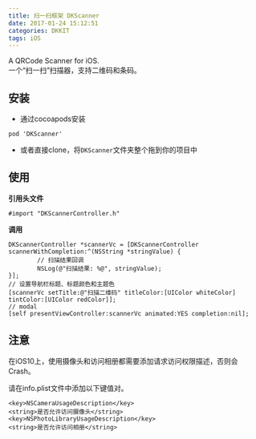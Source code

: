 ```yaml
---
title: 扫一扫框架 DKScanner
date: 2017-01-24 15:12:51
categories: DKKIT
tags: iOS
---
```


<p>
A QRCode Scanner for iOS.</br>
一个“扫一扫”扫描器，支持二维码和条码。
</p>

## 安装

- 通过cocoapods安装

```objc
pod 'DKScanner'

```

- 或者直接clone，将`DKScanner`文件夹整个拖到你的项目中

<!--more-->

## 使用

**引用头文件**

```objc
#import "DKScannerController.h" 

```

**调用**

```objc
DKScannerController *scannerVc = [DKScannerController scannerWithCompletion:^(NSString *stringValue) {
        // 扫描结果回调
        NSLog(@"扫描结果: %@", stringValue);
}];
// 设置导航栏标题、标题颜色和主题色
[scannerVc setTitle:@"扫描二维码" titleColor:[UIColor whiteColor] tintColor:[UIColor redColor]];
// modal
[self presentViewController:scannerVc animated:YES completion:nil];

```

## 注意

在iOS10上，使用摄像头和访问相册都需要添加请求访问权限描述，否则会Crash。

请在info.plist文件中添加以下键值对。

```objc
<key>NSCameraUsageDescription</key>
<string>是否允许访问摄像头</string>
<key>NSPhotoLibraryUsageDescription</key>
<string>是否允许访问相册</string>
```